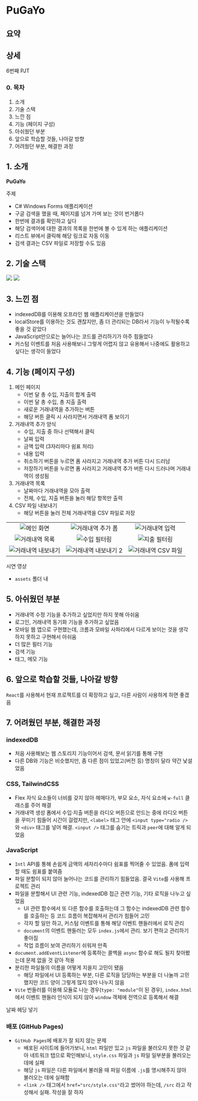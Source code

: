# PuGaYo

## 요약

## 상세

6번째 PJT

### 0. 목차

1. 소개
2. 기술 스택
3. 느낀 점
4. 기능 (페이지 구성)
5. 아쉬웠던 부분
6. 앞으로 학습할 것들, 나아갈 방향
7. 어려웠던 부분, 해결한 과정

## 1. 소개

**PuGaYo**

주제

- C# Windows Forms 애플리케이션
- 구글 검색을 했을 때, 페이지를 넘겨 가며 보는 것이 번거롭다
- 한번에 결과를 확인하고 싶다
- 해당 검색어에 대한 결과의 목록을 한번에 볼 수 있게 하는 애플리케이션
- 리스트 뷰에서 클릭해 해당 링크로 자동 이동
- 검색 결과는 CSV 파일로 저장할 수도 있음

## 2. 기술 스택

<!-- C# -->
<img src="https://img.shields.io/badge/c%23-68217A?style=for-the-badge&logo=csharp&logoColor=black">

<!-- .NET -->
<img src="https://img.shields.io/badge/.NET-512BD4?style=for-the-badge&logo=.NET&logoColor=white">

## 3. 느낀 점

- indexedDB를 이용해 오프라인 웹 애플리케이션을 만들었다
- localStore를 이용하는 것도 괜찮지만, 좀 더 관리되는 DB라서 기능이 누적될수록 좋을 것 같았다
- JavaScript만으로는 늘어나는 코드를 관리하기가 아주 힘들었다
- 커스텀 이벤트를 처음 사용해보니 그렇게 어렵지 않고 유용해서 나중에도 활용하고 싶다는 생각이 들었다

## 4. 기능 (페이지 구성)

1. 메인 페이지
   - 이번 달 총 수입, 지출의 합계 출력
   - 이번 달 총 수입, 총 지출 출력
   - 새로운 거래내역을 추가하는 버튼
   - 해당 버튼 클릭 시 사라지면서 거래내역 폼 보이기
2. 거래내역 추가 양식
   - 수입, 지출 중 하나 선택해서 클릭
   - 날짜 입력
   - 금액 입력 (3자리마다 쉼표 처리)
   - 내용 입력
   - 취소하기 버튼을 누르면 폼 사라지고 거래내역 추가 버튼 다시 드러남
   - 저장하기 버튼을 누르면 폼 사라지고 거래내역 추가 버튼 다시 드러나며 거래내역이 생성됨
3. 거래내역 목록
   - 날짜마다 거래내역을 모아 출력
   - 전체, 수입, 지출 버튼을 눌러 해당 항목만 출력
4. CSV 파일 내보내기
   - 해당 버튼을 눌러 전체 거래내역을 CSV 파일로 저장

|                                              |                                                 |                                           |
| :------------------------------------------: | :---------------------------------------------: | :---------------------------------------: |
|      ![메인 화면](./assets/01-main.PNG)      |    ![거래내역 추가 폼](./assets/02-form.PNG)    |   ![거래내역 입력](./assets/03-add.PNG)   |
|    ![거래내역 목록](./assets/04-list.PNG)    |     ![수입 필터링](./assets/05-income.PNG)      |  ![지출 필터링](./assets/06-expense.PNG)  |
| ![거래내역 내보내기](./assets/07-export.PNG) | ![거래내역 내보내기 2](./assets/08-export2.PNG) | ![거래내역 CSV 파일](./assets/09-csv.PNG) |

시연 영상

- `assets` 폴더 내

## 5. 아쉬웠던 부분

- 거래내역 수정 기능을 추가하고 싶었지만 하지 못해 아쉬움
- 로그인, 거래내역 동기화 기능을 추가하고 싶었음
- 모바일 웹 앱으로 구현했는데, 크롬과 모바일 사파리에서 다르게 보이는 것을 생각하지 못하고 구현해서 아쉬움
- 더 많은 필터 기능
- 검색 기능
- 태그, 메모 기능

## 6. 앞으로 학습할 것들, 나아갈 방향

`React`를 사용해서 현재 프로젝트를 더 확장하고 싶고, 다른 사람이 사용하게 하면 좋겠음

## 7. 어려웠던 부분, 해결한 과정

### indexedDB

- 처음 사용해보는 웹 스토리지 기능이어서 검색, 문서 읽기를 통해 구현
- 다른 DB와 기능은 비슷했지만, 좀 다른 점이 있었고(버전 등) 명칭이 달라 약간 낯설었음

### CSS, TailwindCSS

- Flex 자식 요소들이 너비를 갖지 않아 헤매다가, 부모 요소, 자식 요소에 `w-full` 클래스를 주어 해결
- 거래내역 생성 폼에서 수입·지출 버튼을 라디오 버튼으로 만드는 중에 라디오 버튼을 꾸미기 힘들어 시간이 걸렸지만, `<label>` 태그 안에 `<input type="radio />`와 `<div>` 태그를 넣어 해결. `<input />` 태그를 숨기는 트릭과 `peer`에 대해 알게 되었음

### JavaScript

- `Intl` API를 통해 손쉽게 금액의 세자리수마다 쉼표를 찍어줄 수 있었음. 폼에 입력할 때도 쉼표를 붙여줌
- 파일 분할이 되지 않아 늘어나는 코드를 관리하기 힘들었음. 결국 `Vite`를 사용해 프로젝트 관리
- 파일을 분할해서 UI 관련 기능, indexedDB 접근 관련 기능, 기타 로직을 나누고 싶었음
  - UI 관련 함수에서 또 다른 함수를 호출하는데 그 함수는 indexedDB 관련 함수를 호출하는 등 코드 흐름이 복잡해져서 관리가 힘들어 고민
  - 각자 할 일만 하고, 커스텀 이벤트를 통해 해당 이벤트 핸들러에서 로직 관리
  - `document`의 이벤트 핸들러는 모두 `index.js`에서 관리. 보기 편하고 관리하기 좋아짐
  - 작업 흐름이 보여 관리하기 쉬워져 만족
- `document.addEventListener`에 등록하는 콜백을 `async` 함수로 해도 될지 찾아봤는데 문제 없을 것 같아 적용
- 분리한 파일들의 이름을 어떻게 지을지 고민이 됐음
  - 해당 파일에서 UI 등록하는 부분, 다른 로직을 담당하는 부분을 더 나눌까 고민했지만 코드 양이 그렇게 많지 않아 나누지 않음
- `Vite` 번들러를 이용해 모듈로 나눈 경우(`type: "module"`이 된 경우), `index.html`에서 이벤트 핸들러 인식이 되지 않아 `window` 객체에 전역으로 등록해서 해결

날짜 헤딩 넣기

### 배포 (GitHub Pages)

- `GitHub Pages`에 배포가 잘 되지 않는 문제
  - 배포된 사이트에 들어가보니, `html` 파일만 있고 `js` 파일을 불러오지 못한 것 같아 네트워크 탭으로 확인해보니, `style.css` 파일과 `js` 파일 일부분을 불러오는 데에 실패
  - 해당 `js` 파일은 다른 파일에서 불러올 때 파일 이름에 `.js`를 명시해주지 않아 불러오는 데에 실패함
  - `<link />` 태그에서 `href="src/style.css"`라고 썼어야 하는데, `/src` 라고 작성해서 실패. 작성을 잘 하자

